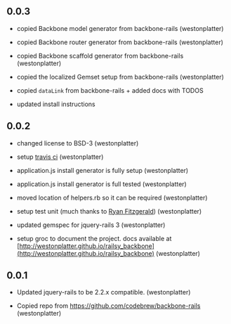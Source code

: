 ## 0.0.3

- copied Backbone model generator from backbone-rails
  (westonplatter)

- copied Backbone router generator from backbone-rails
  (westonplatter)
  
- copied Backbone scaffold generator from backbone-rails
  (westonplatter)
  
- copied the localized Gemset setup from backbone-rails
  (westonplatter)
  
- copied `dataLink` from backbone-rails + added docs with TODOS

- updated install instructions


## 0.0.2

- changed license to BSD-3
  (westonplatter)

- setup [travis ci](https://travis-ci.org/westonplatter/railsy_backbone)
  (westonplatter)

- application.js install generator is fully setup
  (westonplatter)
  
- application.js install generator is full tested
  (westonplatter)
  
- moved location of helpers.rb so it can be required
  (westonplatter)
  
- setup test unit (much thanks to [Ryan Fitzgerald](https://twitter.com/TheRyanFitz))
  (westonplatter)
    
- updated gemspec for jquery-rails 3
  (westonplatter)
  
- setup groc to document the project. docs available at 
[http://westonplatter.github.io/railsy_backbone](http://westonplatter.github.io/railsy_backbone)
  (westonplatter)


## 0.0.1

- Updated jquery-rails to be 2.2.x compatible.
  (westonplatter)
  
- Copied repo from https://github.com/codebrew/backbone-rails 
  (westonplatter)
